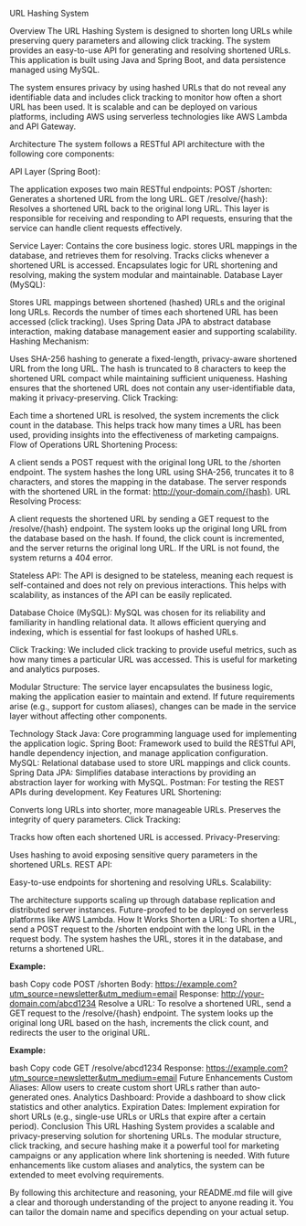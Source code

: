 URL Hashing System


Overview
The URL Hashing System is designed to shorten long URLs while preserving query parameters and allowing click tracking. The system provides an easy-to-use API for generating and resolving shortened URLs. This application is built using Java and Spring Boot, and data persistence managed using MySQL.

The system ensures privacy by using hashed URLs that do not reveal any identifiable data and includes click tracking to monitor how often a short URL has been used. It is scalable and can be deployed on various platforms, including AWS using serverless technologies like AWS Lambda and API Gateway.

Architecture
The system follows a RESTful API architecture with the following core components:

API Layer (Spring Boot):

The application exposes two main RESTful endpoints:
POST /shorten: Generates a shortened URL from the long URL.
GET /resolve/{hash}: Resolves a shortened URL back to the original long URL.
This layer is responsible for receiving and responding to API requests, ensuring that the service can handle client requests effectively.

Service Layer:
Contains the core business logic.
 stores URL mappings in the database, and retrieves them for resolving.
Tracks clicks whenever a shortened URL is accessed.
Encapsulates logic for URL shortening and resolving, making the system modular and maintainable.
Database Layer (MySQL):

Stores URL mappings between shortened (hashed) URLs and the original long URLs.
Records the number of times each shortened URL has been accessed (click tracking).
Uses Spring Data JPA to abstract database interaction, making database management easier and supporting scalability.
Hashing Mechanism:

Uses SHA-256 hashing to generate a fixed-length, privacy-aware shortened URL from the long URL.
The hash is truncated to 8 characters to keep the shortened URL compact while maintaining sufficient uniqueness.
Hashing ensures that the shortened URL does not contain any user-identifiable data, making it privacy-preserving.
Click Tracking:

Each time a shortened URL is resolved, the system increments the click count in the database.
This helps track how many times a URL has been used, providing insights into the effectiveness of marketing campaigns.
Flow of Operations
URL Shortening Process:

A client sends a POST request with the original long URL to the /shorten endpoint.
The system hashes the long URL using SHA-256, truncates it to 8 characters, and stores the mapping in the database.
The server responds with the shortened URL in the format: http://your-domain.com/{hash}.
URL Resolving Process:

A client requests the shortened URL by sending a GET request to the /resolve/{hash} endpoint.
The system looks up the original long URL from the database based on the hash.
If found, the click count is incremented, and the server returns the original long URL.
If the URL is not found, the system returns a 404 error.

Stateless API: The API is designed to be stateless, meaning each request is self-contained and does not rely on previous interactions. This helps with scalability, as instances of the API can be easily replicated.

Database Choice (MySQL): MySQL was chosen for its reliability and familiarity in handling relational data. It allows efficient querying and indexing, which is essential for fast lookups of hashed URLs.

Click Tracking: We included click tracking to provide useful metrics, such as how many times a particular URL was accessed. This is useful for marketing and analytics purposes.

Modular Structure: The service layer encapsulates the business logic, making the application easier to maintain and extend. If future requirements arise (e.g., support for custom aliases), changes can be made in the service layer without affecting other components.

Technology Stack
Java: Core programming language used for implementing the application logic.
Spring Boot: Framework used to build the RESTful API, handle dependency injection, and manage application configuration.
MySQL: Relational database used to store URL mappings and click counts.
Spring Data JPA: Simplifies database interactions by providing an abstraction layer for working with MySQL.
Postman: For testing the REST APIs during development.
Key Features
URL Shortening:

Converts long URLs into shorter, more manageable URLs.
Preserves the integrity of query parameters.
Click Tracking:

Tracks how often each shortened URL is accessed.
Privacy-Preserving:

Uses hashing to avoid exposing sensitive query parameters in the shortened URLs.
REST API:

Easy-to-use endpoints for shortening and resolving URLs.
Scalability:

The architecture supports scaling up through database replication and distributed server instances.
Future-proofed to be deployed on serverless platforms like AWS Lambda.
How It Works
Shorten a URL:
To shorten a URL, send a POST request to the /shorten endpoint with the long URL in the request body. The system hashes the URL, stores it in the database, and returns a shortened URL.

**Example:**

bash
Copy code
POST /shorten
Body: https://example.com?utm_source=newsletter&utm_medium=email
Response: http://your-domain.com/abcd1234
Resolve a URL:
To resolve a shortened URL, send a GET request to the /resolve/{hash} endpoint. The system looks up the original long URL based on the hash, increments the click count, and redirects the user to the original URL.

**Example:**

bash
Copy code
GET /resolve/abcd1234
Response: https://example.com?utm_source=newsletter&utm_medium=email
Future Enhancements
Custom Aliases: Allow users to create custom short URLs rather than auto-generated ones.
Analytics Dashboard: Provide a dashboard to show click statistics and other analytics.
Expiration Dates: Implement expiration for short URLs (e.g., single-use URLs or URLs that expire after a certain period).
Conclusion
This URL Hashing System provides a scalable and privacy-preserving solution for shortening URLs. The modular structure, click tracking, and secure hashing make it a powerful tool for marketing campaigns or any application where link shortening is needed. With future enhancements like custom aliases and analytics, the system can be extended to meet evolving requirements.

By following this architecture and reasoning, your README.md file will give a clear and thorough understanding of the project to anyone reading it. You can tailor the domain name and specifics depending on your actual setup.

